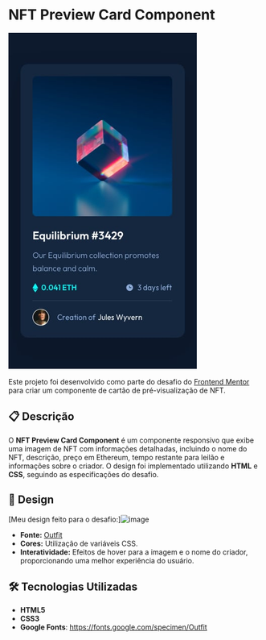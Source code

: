 # NFT Preview Card Component

![Design do desafio](./design/mobile-design.jpg)

Este projeto foi desenvolvido como parte do desafio do [Frontend Mentor](https://www.frontendmentor.io?ref=challenge) para criar um componente de cartão de pré-visualização de NFT.

## 📋 Descrição

O **NFT Preview Card Component** é um componente responsivo que exibe uma imagem de NFT com informações detalhadas, incluindo o nome do NFT, descrição, preço em Ethereum, tempo restante para leilão e informações sobre o criador. O design foi implementado utilizando **HTML** e **CSS**, seguindo as especificações do desafio.

## 🎨 Design

[Meu design feito para o desafio:]![image](https://github.com/user-attachments/assets/82554c8b-4336-4c92-9a2e-27c143f80a23)

- **Fonte:** [Outfit](https://fonts.google.com/specimen/Outfit)
- **Cores:** Utilização de variáveis CSS.
- **Interatividade:** Efeitos de hover para a imagem e o nome do criador, proporcionando uma melhor experiência do usuário.

## 🛠️ Tecnologias Utilizadas

- **HTML5**
- **CSS3**
- **Google Fonts**: https://fonts.google.com/specimen/Outfit
